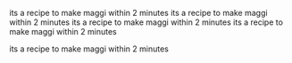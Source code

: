 its a recipe to make maggi within 2 minutes
its a recipe to make maggi within 2 minutes
its a recipe to make maggi within 2 minutes
its a recipe to make maggi within 2 minutes

its a recipe to make maggi within 2 minutes